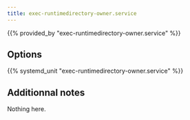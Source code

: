 ```yaml
---
title: exec-runtimedirectory-owner.service
---
```


{{% provided_by "exec-runtimedirectory-owner.service" %}}

## Options

{{% systemd_unit "exec-runtimedirectory-owner.service" %}}

## Additionnal notes

Nothing here.